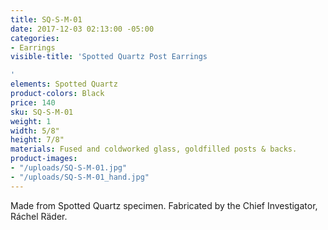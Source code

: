```yaml
---
title: SQ-S-M-01
date: 2017-12-03 02:13:00 -05:00
categories:
- Earrings
visible-title: 'Spotted Quartz Post Earrings

'
elements: Spotted Quartz
product-colors: Black
price: 140
sku: SQ-S-M-01
weight: 1
width: 5/8"
height: 7/8"
materials: Fused and coldworked glass, goldfilled posts & backs.
product-images:
- "/uploads/SQ-S-M-01.jpg"
- "/uploads/SQ-S-M-01_hand.jpg"
---
```


Made from Spotted Quartz specimen. Fabricated by the Chief Investigator, Ráchel Räder.